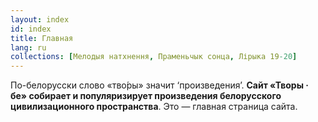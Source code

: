 ```yaml
---
layout: index
id: index
title: Главная
lang: ru
collections: [Мелодыя натхнення, Праменьчык сонца, Лірыка 19-20]
---
```


По-белорусски слово «тво́ры» значит ‘произведения’. **Сайт «Творы · бе» собирает и популяризирует произведения белорусского цивилизационного пространства**. Это — главная страница сайта.